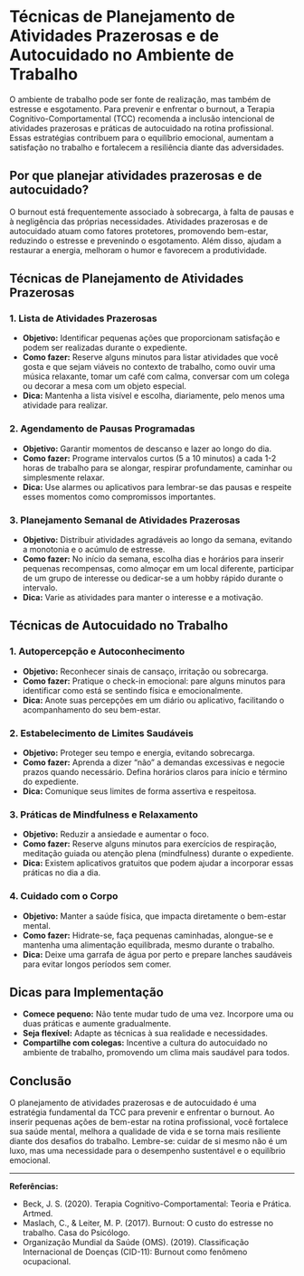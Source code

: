
# Técnicas de Planejamento de Atividades Prazerosas e de Autocuidado no Ambiente de Trabalho

O ambiente de trabalho pode ser fonte de realização, mas também de estresse e esgotamento. Para prevenir e enfrentar o burnout, a Terapia Cognitivo-Comportamental (TCC) recomenda a inclusão intencional de atividades prazerosas e práticas de autocuidado na rotina profissional. Essas estratégias contribuem para o equilíbrio emocional, aumentam a satisfação no trabalho e fortalecem a resiliência diante das adversidades.

## Por que planejar atividades prazerosas e de autocuidado?

O burnout está frequentemente associado à sobrecarga, à falta de pausas e à negligência das próprias necessidades. Atividades prazerosas e de autocuidado atuam como fatores protetores, promovendo bem-estar, reduzindo o estresse e prevenindo o esgotamento. Além disso, ajudam a restaurar a energia, melhoram o humor e favorecem a produtividade.

## Técnicas de Planejamento de Atividades Prazerosas

### 1. **Lista de Atividades Prazerosas**

- **Objetivo:** Identificar pequenas ações que proporcionam satisfação e podem ser realizadas durante o expediente.
- **Como fazer:** Reserve alguns minutos para listar atividades que você gosta e que sejam viáveis no contexto de trabalho, como ouvir uma música relaxante, tomar um café com calma, conversar com um colega ou decorar a mesa com um objeto especial.
- **Dica:** Mantenha a lista visível e escolha, diariamente, pelo menos uma atividade para realizar.

### 2. **Agendamento de Pausas Programadas**

- **Objetivo:** Garantir momentos de descanso e lazer ao longo do dia.
- **Como fazer:** Programe intervalos curtos (5 a 10 minutos) a cada 1-2 horas de trabalho para se alongar, respirar profundamente, caminhar ou simplesmente relaxar.
- **Dica:** Use alarmes ou aplicativos para lembrar-se das pausas e respeite esses momentos como compromissos importantes.

### 3. **Planejamento Semanal de Atividades Prazerosas**

- **Objetivo:** Distribuir atividades agradáveis ao longo da semana, evitando a monotonia e o acúmulo de estresse.
- **Como fazer:** No início da semana, escolha dias e horários para inserir pequenas recompensas, como almoçar em um local diferente, participar de um grupo de interesse ou dedicar-se a um hobby rápido durante o intervalo.
- **Dica:** Varie as atividades para manter o interesse e a motivação.

## Técnicas de Autocuidado no Trabalho

### 1. **Autopercepção e Autoconhecimento**

- **Objetivo:** Reconhecer sinais de cansaço, irritação ou sobrecarga.
- **Como fazer:** Pratique o check-in emocional: pare alguns minutos para identificar como está se sentindo física e emocionalmente.
- **Dica:** Anote suas percepções em um diário ou aplicativo, facilitando o acompanhamento do seu bem-estar.

### 2. **Estabelecimento de Limites Saudáveis**

- **Objetivo:** Proteger seu tempo e energia, evitando sobrecarga.
- **Como fazer:** Aprenda a dizer “não” a demandas excessivas e negocie prazos quando necessário. Defina horários claros para início e término do expediente.
- **Dica:** Comunique seus limites de forma assertiva e respeitosa.

### 3. **Práticas de Mindfulness e Relaxamento**

- **Objetivo:** Reduzir a ansiedade e aumentar o foco.
- **Como fazer:** Reserve alguns minutos para exercícios de respiração, meditação guiada ou atenção plena (mindfulness) durante o expediente.
- **Dica:** Existem aplicativos gratuitos que podem ajudar a incorporar essas práticas no dia a dia.

### 4. **Cuidado com o Corpo**

- **Objetivo:** Manter a saúde física, que impacta diretamente o bem-estar mental.
- **Como fazer:** Hidrate-se, faça pequenas caminhadas, alongue-se e mantenha uma alimentação equilibrada, mesmo durante o trabalho.
- **Dica:** Deixe uma garrafa de água por perto e prepare lanches saudáveis para evitar longos períodos sem comer.

## Dicas para Implementação

- **Comece pequeno:** Não tente mudar tudo de uma vez. Incorpore uma ou duas práticas e aumente gradualmente.
- **Seja flexível:** Adapte as técnicas à sua realidade e necessidades.
- **Compartilhe com colegas:** Incentive a cultura do autocuidado no ambiente de trabalho, promovendo um clima mais saudável para todos.

## Conclusão

O planejamento de atividades prazerosas e de autocuidado é uma estratégia fundamental da TCC para prevenir e enfrentar o burnout. Ao inserir pequenas ações de bem-estar na rotina profissional, você fortalece sua saúde mental, melhora a qualidade de vida e se torna mais resiliente diante dos desafios do trabalho. Lembre-se: cuidar de si mesmo não é um luxo, mas uma necessidade para o desempenho sustentável e o equilíbrio emocional.

---
**Referências:**
- Beck, J. S. (2020). Terapia Cognitivo-Comportamental: Teoria e Prática. Artmed.
- Maslach, C., & Leiter, M. P. (2017). Burnout: O custo do estresse no trabalho. Casa do Psicólogo.
- Organização Mundial da Saúde (OMS). (2019). Classificação Internacional de Doenças (CID-11): Burnout como fenômeno ocupacional.
```
